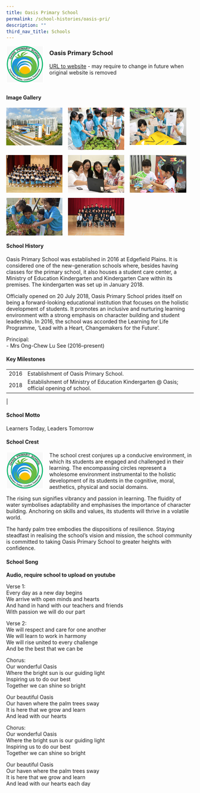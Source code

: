 ```yaml
---
title: Oasis Primary School
permalink: /school-histories/oasis-pri/
description: ""
third_nav_title: Schools
---
```

<img src="/images/oasispri1.png" style="width:20%;margin-right:15px;" align = "left">

### **Oasis Primary School**
[URL to website](https://oasispri.moe.edu.sg/) - may require to change in future when original website is removed

<br clear="left">

#### **Image Gallery**

<p><a href="https://staging.d1yxymztqoj7qn.amplifyapp.com/images/oasispri2.jpg">  
<img src="/images/oasispri2.jpg" style="width:30%;margin-right:15px;" align = "left">
</a></p>

<p><a href="https://staging.d1yxymztqoj7qn.amplifyapp.com/images/oasispri3.jpg">  
<img src="/images/oasispri3.jpg" style="width:30%;margin-right:15px;" align = "left">
</a></p>

<p><a href="https://staging.d1yxymztqoj7qn.amplifyapp.com/images/oasispri4.jpg">  
<img src="/images/oasispri4.jpg" style="width:30%;margin-right:15px;" align = "left">
</a></p>

<br clear="left">

<p><a href="https://staging.d1yxymztqoj7qn.amplifyapp.com/images/oasispri5.jpg">  
<img src="/images/oasispri5.jpg" style="width:30%;margin-right:15px;" align = "left">
</a></p>

<p><a href="https://staging.d1yxymztqoj7qn.amplifyapp.com/images/oasispri6.jpg">  
<img src="/images/oasispri6.jpg" style="width:30%;margin-right:15px;" align = "left">
</a></p>

<p><a href="https://staging.d1yxymztqoj7qn.amplifyapp.com/images/oasispri7.jpg">  
<img src="/images/oasispri7.jpg" style="width:30%;margin-right:15px;" align = "left">
</a></p>

<br clear="left">

<p><a href="https://staging.d1yxymztqoj7qn.amplifyapp.com/images/oasispri8.jpg">  
<img src="/images/oasispri8.jpg" style="width:30%;margin-right:15px;" align = "left">
</a></p>

<p><a href="https://staging.d1yxymztqoj7qn.amplifyapp.com/images/oasispri9.jpg">  
<img src="/images/oasispri9.jpg" style="width:30%;margin-right:15px;" align = "left">
</a></p>

<br clear="left">

#### **School History**
Oasis Primary School was established in 2016 at Edgefield Plains. It is considered one of the new-generation schools where, besides having classes for the primary school, it also houses a student care center, a Ministry of Education Kindergarten and Kindergarten Care within its premises. The kindergarten was set up in January 2018.

Officially opened on 20 July 2018, Oasis Primary School prides itself on being a forward-looking educational institution that focuses on the holistic development of students. It promotes an inclusive and nurturing learning environment with a strong emphasis on character building and student leadership. In 2016, the school was accorded the Learning for Life Programme, ‘Lead with a Heart, Changemakers for the Future’.

Principal:<br>
\- Mrs Ong-Chew Lu See (2016–present)

#### **Key Milestones**

|  |  |
|:---:|---|
| 2016 | Establishment of Oasis Primary School. |
| 2018 | Establishment of Ministry of Education Kindergarten @ Oasis; official opening of school. |
|

#### **School Motto**
Learners Today, Leaders Tomorrow

#### **School Crest**
<img src="/images/oasispri1.png" style="width:20%;margin-right:15px;" align = "left">

The school crest conjures up a conducive environment, in which its students are engaged and challenged in their learning. The encompassing circles represent a wholesome environment instrumental to the holistic development of its students in the cognitive, moral, aesthetics, physical and social domains.

The rising sun signifies vibrancy and passion in learning. The fluidity of water symbolises adaptability and emphasises the importance of character building. Anchoring on skills and values, its students will thrive in a volatile world.

The hardy palm tree embodies the dispositions of resilience. Staying steadfast in realising the school’s vision and mission, the school community is committed to taking Oasis Primary School to greater heights with confidence.

#### **School Song**
**Audio, require school to upload on youtube**

Verse 1:<br>
Every day as a new day begins<br>
We arrive with open minds and hearts<br>
And hand in hand with our teachers and friends<br>
With passion we will do our part

Verse 2:<br>
We will respect and care for one another<br>
We will learn to work in harmony<br>
We will rise united to every challenge<br>
And be the best that we can be

Chorus:<br>
Our wonderful Oasis<br>
Where the bright sun is our guiding light<br>
Inspiring us to do our best<br>
Together we can shine so bright

Our beautiful Oasis<br>
Our haven where the palm trees sway<br>
It is here that we grow and learn<br>
And lead with our hearts

Chorus:<br>
Our wonderful Oasis<br>
Where the bright sun is our guiding light<br>
Inspiring us to do our best<br>
Together we can shine so bright

Our beautiful Oasis<br>
Our haven where the palm trees sway<br>
It is here that we grow and learn<br>
And lead with our hearts each day